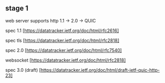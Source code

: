 ## stage 1

web server supports http 1.1 -> 2.0 -> QUIC

spec 1.1 [https://datatracker.ietf.org/doc/html/rfc2616]

spec tls [https://datatracker.ietf.org/doc/html/rfc2818]

spec 2.0 [https://datatracker.ietf.org/doc/html/rfc7540]

websocket [https://datatracker.ietf.org/doc/html/rfc2818]

spec 3.0 (draft) [https://datatracker.ietf.org/doc/html/draft-ietf-quic-http-23]
